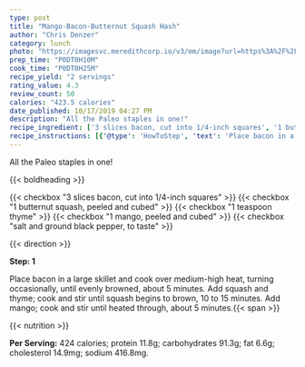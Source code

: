 ```yaml
---
type: post
title: "Mango-Bacon-Butternut Squash Hash"
author: "Chris Denzer"
category: lunch
photo: "https://imagesvc.meredithcorp.io/v3/mm/image?url=https%3A%2F%2Fimages.media-allrecipes.com%2Fuserphotos%2F3781372.jpg"
prep_time: "P0DT0H10M"
cook_time: "P0DT0H25M"
recipe_yield: "2 servings"
rating_value: 4.3
review_count: 50
calories: "423.5 calories"
date_published: 10/17/2019 04:27 PM
description: "All the Paleo staples in one!"
recipe_ingredient: ['3 slices bacon, cut into 1/4-inch squares', '1 butternut squash, peeled and cubed', '1 teaspoon thyme', '1 mango, peeled and cubed', 'salt and ground black pepper, to taste']
recipe_instructions: [{'@type': 'HowToStep', 'text': 'Place bacon in a large skillet and cook over medium-high heat, turning occasionally, until evenly browned, about 5 minutes. Add squash and thyme; cook and stir until squash begins to brown, 10 to 15 minutes. Add mango; cook and stir until heated through, about 5 minutes.\n'}]
---
```


All the Paleo staples in one! 

{{< boldheading >}}

{{< checkbox "3 slices bacon, cut into 1/4-inch squares" >}}
{{< checkbox "1  butternut squash, peeled and cubed" >}}
{{< checkbox "1 teaspoon thyme" >}}
{{< checkbox "1  mango, peeled and cubed" >}}
{{< checkbox "salt and ground black pepper, to taste" >}}


{{< direction >}}

**Step: 1**

Place bacon in a large skillet and cook over medium-high heat, turning occasionally, until evenly browned, about 5 minutes. Add squash and thyme; cook and stir until squash begins to brown, 10 to 15 minutes. Add mango; cook and stir until heated through, about 5 minutes.{{< span >}}

{{< nutrition >}}

**Per Serving:** 424 calories; protein 11.8g; carbohydrates 91.3g; fat 6.6g; cholesterol 14.9mg; sodium 416.8mg.